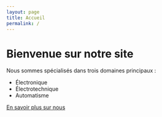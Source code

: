 ```yaml
---
layout: page
title: Accueil
permalink: /
---
```


# Bienvenue sur notre site

Nous sommes spécialisés dans trois domaines principaux :
- Électronique
- Électrotechnique
- Automatisme

[En savoir plus sur nous](/qui-sommes-nous/description/) 